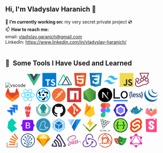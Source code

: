 ## Hi, I'm Vladyslav Haranich 👋

<!--
**vladgaranich1993/vladgaranich1993** is a ✨ _special_ ✨ repository because its `README.md` (this file) appears on your GitHub profile.

Here are some ideas to get you started:

- 🌱 I’m currently learning ...
- 👯 I’m looking to collaborate on ...
- 🤔 I’m looking for help with ...
- 💬 Ask me about ...
- 😄 Pronouns: ...
- ⚡ Fun fact: ...
-->

🔭 <b>I’m currently working on: </b> my very secret private project 💿
<br/>
📫 <b>How to reach me:</b> <br/>
  email: vladislav.garanich@gmail.com <br/>
  LinkedIn: https://www.linkedin.com/in/vladyslav-haranich/ <br/><br/>

<h2> 🚀 &nbsp;Some Tools I Have Used and Learned</h2>
<p align="left">
<img src="https://cdn.jsdelivr.net/gh/devicons/devicon/icons/vscode/vscode-original.svg" alt="vscode" width="45" height="45"/>
<img src="https://raw.githubusercontent.com/devicons/devicon/54cfe13ac10eaa1ef817a343ab0a9437eb3c2e08/icons/vuejs/vuejs-original.svg" alt="vue" width="45" height="45"/>
<img src="https://raw.githubusercontent.com/devicons/devicon/54cfe13ac10eaa1ef817a343ab0a9437eb3c2e08/icons/typescript/typescript-original.svg" alt="php" width="45" height="45"/>
<img src="https://raw.githubusercontent.com/devicons/devicon/54cfe13ac10eaa1ef817a343ab0a9437eb3c2e08/icons/nuxtjs/nuxtjs-original.svg" alt="nuxt" width="45" height="45" />
<img src="https://raw.githubusercontent.com/devicons/devicon/54cfe13ac10eaa1ef817a343ab0a9437eb3c2e08/icons/html5/html5-original.svg" alt="html5" width="45" height="45" />
<img src="https://raw.githubusercontent.com/devicons/devicon/54cfe13ac10eaa1ef817a343ab0a9437eb3c2e08/icons/css3/css3-original.svg" alt="css3" width="45" height="45" />
<img src="https://raw.githubusercontent.com/devicons/devicon/54cfe13ac10eaa1ef817a343ab0a9437eb3c2e08/icons/tailwindcss/tailwindcss-original.svg" alt="tailwind" width="45" height="45" />
<img src="https://raw.githubusercontent.com/devicons/devicon/54cfe13ac10eaa1ef817a343ab0a9437eb3c2e08/icons/javascript/javascript-original.svg" alt="JS" width="45" height="45" />
<img src="https://raw.githubusercontent.com/devicons/devicon/54cfe13ac10eaa1ef817a343ab0a9437eb3c2e08/icons/jest/jest-plain.svg" alt="jest" width="45" height="45" />
<img src="https://raw.githubusercontent.com/devicons/devicon/54cfe13ac10eaa1ef817a343ab0a9437eb3c2e08/icons/gitlab/gitlab-original.svg" alt="gitlab" width="45" height="45" />
<img src="https://raw.githubusercontent.com/devicons/devicon/54cfe13ac10eaa1ef817a343ab0a9437eb3c2e08/icons/react/react-original.svg" alt="react" width="45" height="45" />
<img src="https://raw.githubusercontent.com/devicons/devicon/54cfe13ac10eaa1ef817a343ab0a9437eb3c2e08/icons/quasar/quasar-original.svg" alt="quasar" width="45" height="45" />
<img src="https://raw.githubusercontent.com/devicons/devicon/54cfe13ac10eaa1ef817a343ab0a9437eb3c2e08/icons/postman/postman-original.svg" alt="postman" width="45" height="45" />
<img src="https://raw.githubusercontent.com/devicons/devicon/54cfe13ac10eaa1ef817a343ab0a9437eb3c2e08/icons/npm/npm-original.svg" alt="npm" width="45" height="45" />
<img src="https://raw.githubusercontent.com/devicons/devicon/54cfe13ac10eaa1ef817a343ab0a9437eb3c2e08/icons/nodejs/nodejs-original.svg" alt="nodejs" width="45" height="45" />
<img src="https://raw.githubusercontent.com/devicons/devicon/54cfe13ac10eaa1ef817a343ab0a9437eb3c2e08/icons/nextjs/nextjs-original.svg" alt="nextjs" width="45" height="45" />
<img src="https://raw.githubusercontent.com/devicons/devicon/54cfe13ac10eaa1ef817a343ab0a9437eb3c2e08/icons/lodash/lodash-original.svg" alt="lodash" width="45" height="45" />
<img src="https://raw.githubusercontent.com/devicons/devicon/54cfe13ac10eaa1ef817a343ab0a9437eb3c2e08/icons/less/less-plain-wordmark.svg" alt="less" width="45" height="45" />
<img src="https://raw.githubusercontent.com/devicons/devicon/54cfe13ac10eaa1ef817a343ab0a9437eb3c2e08/icons/jquery/jquery-original.svg" alt="jquery" width="45" height="45" />
<img src="https://raw.githubusercontent.com/devicons/devicon/54cfe13ac10eaa1ef817a343ab0a9437eb3c2e08/icons/jira/jira-original.svg" alt="jira" width="45" height="45" />
<img src="https://raw.githubusercontent.com/devicons/devicon/54cfe13ac10eaa1ef817a343ab0a9437eb3c2e08/icons/gulp/gulp-plain.svg" alt="gulp" width="45" height="45" />
<img src="https://raw.githubusercontent.com/devicons/devicon/54cfe13ac10eaa1ef817a343ab0a9437eb3c2e08/icons/gitkraken/gitkraken-original.svg" alt="gitkraken" width="45" height="45" />
<img src="https://raw.githubusercontent.com/devicons/devicon/54cfe13ac10eaa1ef817a343ab0a9437eb3c2e08/icons/github/github-original.svg" alt="github" width="45" height="45" />
<img src="https://raw.githubusercontent.com/devicons/devicon/54cfe13ac10eaa1ef817a343ab0a9437eb3c2e08/icons/git/git-original.svg" alt="git" width="45" height="45" />
<img src="https://raw.githubusercontent.com/devicons/devicon/54cfe13ac10eaa1ef817a343ab0a9437eb3c2e08/icons/firebase/firebase-original.svg" alt="firebase" width="45" height="45" />
<img src="https://raw.githubusercontent.com/devicons/devicon/54cfe13ac10eaa1ef817a343ab0a9437eb3c2e08/icons/figma/figma-original.svg" alt="figma" width="45" height="45" />
<img src="https://raw.githubusercontent.com/devicons/devicon/54cfe13ac10eaa1ef817a343ab0a9437eb3c2e08/icons/eslint/eslint-original.svg" alt="eslint" width="45" height="45" />
<img src="https://raw.githubusercontent.com/devicons/devicon/54cfe13ac10eaa1ef817a343ab0a9437eb3c2e08/icons/docker/docker-original.svg" alt="docker" width="45" height="45" />
<img src="https://raw.githubusercontent.com/devicons/devicon/54cfe13ac10eaa1ef817a343ab0a9437eb3c2e08/icons/chartjs/chartjs-original.svg" alt="chartjs" width="45" height="45" />
<img src="https://raw.githubusercontent.com/devicons/devicon/54cfe13ac10eaa1ef817a343ab0a9437eb3c2e08/icons/bulma/bulma-plain.svg" alt="bulma" width="45" height="45" />
<img src="https://raw.githubusercontent.com/devicons/devicon/54cfe13ac10eaa1ef817a343ab0a9437eb3c2e08/icons/bootstrap/bootstrap-original.svg" alt="bootstrap" width="45" height="45" />
<img src="https://raw.githubusercontent.com/devicons/devicon/54cfe13ac10eaa1ef817a343ab0a9437eb3c2e08/icons/yarn/yarn-original.svg" alt="yarn" width="45" height="45" />
<img src="https://raw.githubusercontent.com/devicons/devicon/54cfe13ac10eaa1ef817a343ab0a9437eb3c2e08/icons/webpack/webpack-original.svg" alt="webpack" width="45" height="45" />
<img src="https://raw.githubusercontent.com/devicons/devicon/54cfe13ac10eaa1ef817a343ab0a9437eb3c2e08/icons/vuetify/vuetify-original.svg" alt="vuetify" width="45" height="45" />
<img src="https://raw.githubusercontent.com/devicons/devicon/54cfe13ac10eaa1ef817a343ab0a9437eb3c2e08/icons/vitest/vitest-original.svg" alt="vitest" width="45" height="45" />
<img src="https://raw.githubusercontent.com/devicons/devicon/54cfe13ac10eaa1ef817a343ab0a9437eb3c2e08/icons/threejs/threejs-original-wordmark.svg" alt="threejs" width="45" height="45" />
<img src="https://raw.githubusercontent.com/devicons/devicon/54cfe13ac10eaa1ef817a343ab0a9437eb3c2e08/icons/swagger/swagger-original.svg" alt="swagger" width="45" height="45" />
<img src="https://raw.githubusercontent.com/devicons/devicon/54cfe13ac10eaa1ef817a343ab0a9437eb3c2e08/icons/svelte/svelte-original.svg" alt="svelte" width="45" height="45" />
<img src="https://raw.githubusercontent.com/devicons/devicon/54cfe13ac10eaa1ef817a343ab0a9437eb3c2e08/icons/storybook/storybook-original.svg" alt="storybook" width="45" height="45" />
<img src="https://raw.githubusercontent.com/devicons/devicon/54cfe13ac10eaa1ef817a343ab0a9437eb3c2e08/icons/stackoverflow/stackoverflow-original.svg" alt="stackoverflow" width="45" height="45" />
<img src="https://raw.githubusercontent.com/devicons/devicon/54cfe13ac10eaa1ef817a343ab0a9437eb3c2e08/icons/sourcetree/sourcetree-original.svg" alt="sourcetree" width="45" height="45" />
<img src="https://raw.githubusercontent.com/devicons/devicon/54cfe13ac10eaa1ef817a343ab0a9437eb3c2e08/icons/sketch/sketch-original.svg" alt="sketch" width="45" height="45" />
<img src="https://raw.githubusercontent.com/devicons/devicon/54cfe13ac10eaa1ef817a343ab0a9437eb3c2e08/icons/sentry/sentry-original.svg" alt="sentry" width="45" height="45" />
<img src="https://raw.githubusercontent.com/devicons/devicon/54cfe13ac10eaa1ef817a343ab0a9437eb3c2e08/icons/sass/sass-original.svg" alt="sass" width="45" height="45" />
<img src="https://raw.githubusercontent.com/devicons/devicon/54cfe13ac10eaa1ef817a343ab0a9437eb3c2e08/icons/redux/redux-original.svg" alt="redux" width="45" height="45" />
<img src="https://raw.githubusercontent.com/devicons/devicon/54cfe13ac10eaa1ef817a343ab0a9437eb3c2e08/icons/postcss/postcss-original.svg" alt="postcss" width="45" height="45" />
<img src="https://raw.githubusercontent.com/devicons/devicon/54cfe13ac10eaa1ef817a343ab0a9437eb3c2e08/icons/playwright/playwright-original.svg" alt="playwright" width="45" height="45" />
<img src="https://raw.githubusercontent.com/devicons/devicon/54cfe13ac10eaa1ef817a343ab0a9437eb3c2e08/icons/graphql/graphql-plain.svg" alt="graphql" width="45" height="45" />
</p>
